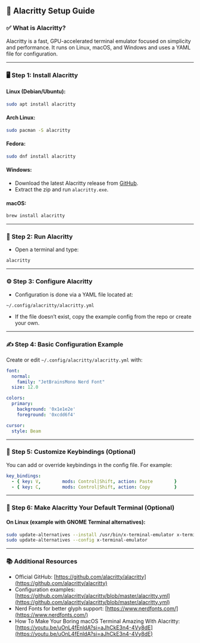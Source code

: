 ## 🧭 Alacritty Setup Guide

### ✅ What is Alacritty?

Alacritty is a fast, GPU-accelerated terminal emulator focused on simplicity and performance. It runs on Linux, macOS, and Windows and uses a YAML file for configuration.

---

### 🖥️ Step 1: Install Alacritty

#### **Linux (Debian/Ubuntu):**

```bash
sudo apt install alacritty
```

#### **Arch Linux:**

```bash
sudo pacman -S alacritty
```

#### **Fedora:**

```bash
sudo dnf install alacritty
```

#### **Windows:**

* Download the latest Alacritty release from [GitHub](https://github.com/alacritty/alacritty/releases).
* Extract the zip and run `alacritty.exe`.

#### **macOS:**

```bash
brew install alacritty
```

---

### 🚀 Step 2: Run Alacritty

* Open a terminal and type:

```bash
alacritty
```

---

### ⚙️ Step 3: Configure Alacritty

* Configuration is done via a YAML file located at:

```bash
~/.config/alacritty/alacritty.yml
```

* If the file doesn’t exist, copy the example config from the repo or create your own.

---

### ✍️ Step 4: Basic Configuration Example

Create or edit `~/.config/alacritty/alacritty.yml` with:

```yaml
font:
  normal:
    family: "JetBrainsMono Nerd Font"
  size: 12.0

colors:
  primary:
    background: '0x1e1e2e'
    foreground: '0xcdd6f4'

cursor:
  style: Beam
```

---

### 🔑 Step 5: Customize Keybindings (Optional)

You can add or override keybindings in the config file. For example:

```yaml
key_bindings:
  - { key: V,        mods: Control|Shift, action: Paste        }
  - { key: C,        mods: Control|Shift, action: Copy         }
```

---

### 🔄 Step 6: Make Alacritty Your Default Terminal (Optional)

#### On Linux (example with GNOME Terminal alternatives):

```bash
sudo update-alternatives --install /usr/bin/x-terminal-emulator x-terminal-emulator /usr/bin/alacritty 50
sudo update-alternatives --config x-terminal-emulator
```

---

### 📚 Additional Resources

* Official GitHub: [https://github.com/alacritty/alacritty](https://github.com/alacritty/alacritty)
* Configuration examples: [https://github.com/alacritty/alacritty/blob/master/alacritty.yml](https://github.com/alacritty/alacritty/blob/master/alacritty.yml)
* Nerd Fonts for better glyph support: [https://www.nerdfonts.com/](https://www.nerdfonts.com/)
* How To Make Your Boring macOS Terminal Amazing With Alacritty: [https://youtu.be/uOnL4fEnldA?si=aJhCkE3n4-4Vy8dE](https://youtu.be/uOnL4fEnldA?si=aJhCkE3n4-4Vy8dE)
